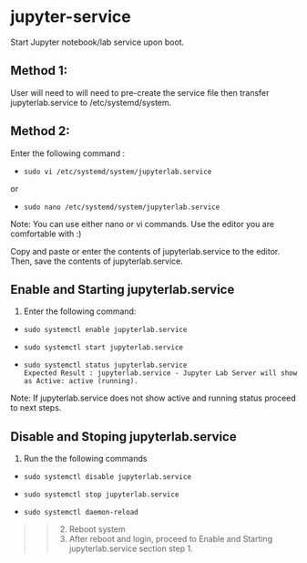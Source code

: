 # jupyter-service
Start Jupyter notebook/lab service upon boot.
>>
Method 1: 
---------
>>
User will need to will need to pre-create the service file then transfer jupyterlab.service to /etc/systemd/system.
>>
Method 2:
---------
>>
Enter the following command : 
-     sudo vi /etc/systemd/system/jupyterlab.service
or
-     sudo nano /etc/systemd/system/jupyterlab.service 
>>
Note: You can use either nano or vi commands. Use the editor you are comfortable with :) 
>> 
Copy and paste or enter the contents of jupyterlab.service to the editor. Then, save the contents of jupyterlab.service.
>>
Enable and Starting jupyterlab.service
---------------------------------------
1. Enter the following command:
-     sudo systemctl enable jupyterlab.service
-     sudo systemctl start jupyterlab.service
-     sudo systemctl status jupyterlab.service
      Expected Result : jupyterlab.service - Jupyter Lab Server will show as Active: active (running).
>> 
Note: If jupyterlab.service does not show active and running status proceed to next steps.
>>

Disable and Stoping jupyterlab.service
---------------------------------------
1. Run the the following commands
>>
-     sudo systemctl disable jupyterlab.service
-     sudo systemctl stop jupyterlab.service
-     sudo systemctl daemon-reload
>>2. Reboot system
>>3. After reboot and login, proceed to Enable and Starting jupyterlab.service section step 1.


